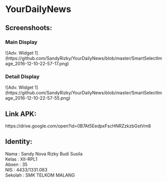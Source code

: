 # YourDailyNews
<h2>Screenshoots:</h2>
<h3>Main Display</h3>
![Adv. Widget 1](https://github.com/SandyRizky/YourDailyNews/blob/master/SmartSelectImage_2016-12-10-22-57-17.png)
<h3>Detail Display</h3>
![Adv. Widget 1](https://github.com/SandyRizky/YourDailyNews/blob/master/SmartSelectImage_2016-12-10-22-57-55.png)
<h2>Link APK:</h2>
https://drive.google.com/open?id=0B7At5EedpxFscHNRZzkzbGstVm8
<h2>Identity:</h2>
Nama : Sandy Nova Rizky Budi Susila<br>
Kelas : XII-RPL1<br>
Absen : 35<br>
NIS : 4433/1331.063<br>
Sekolah : SMK TELKOM MALANG<br>
